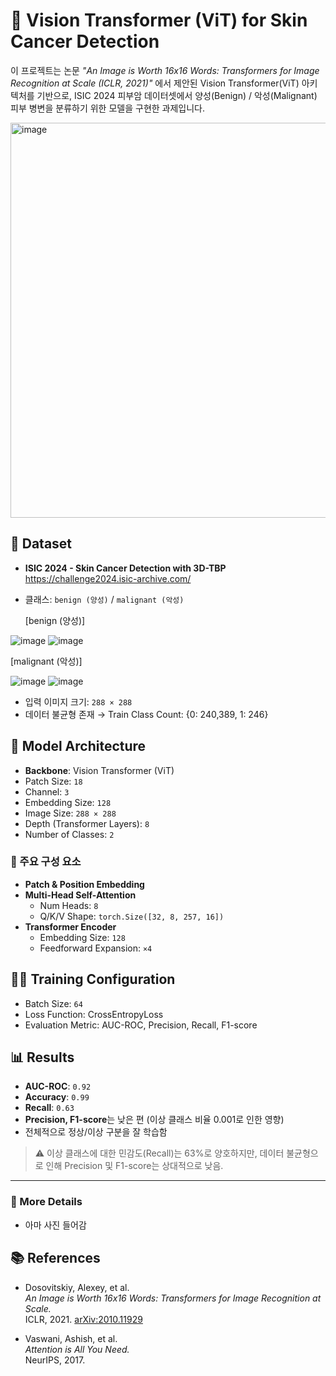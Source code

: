 # 🧠 Vision Transformer (ViT) for Skin Cancer Detection  

이 프로젝트는 논문 *"An Image is Worth 16x16 Words: Transformers for Image Recognition at Scale (ICLR, 2021)"* 에서 제안된 Vision Transformer(ViT) 아키텍처를 기반으로, ISIC 2024 피부암 데이터셋에서 양성(Benign) / 악성(Malignant) 피부 병변을 분류하기 위한 모델을 구현한 과제입니다.

<img width="632" alt="image" src="https://github.com/user-attachments/assets/ec8a1aac-51dd-49cf-9d31-7eaeb1bed23d" />




## 📁 Dataset

- **ISIC 2024 - Skin Cancer Detection with 3D-TBP**  
  https://challenge2024.isic-archive.com/
- 클래스: `benign (양성)` / `malignant (악성)`
  
  [benign (양성)]
  
![image](https://github.com/user-attachments/assets/73b92ce5-4d03-4043-aee1-b713189ae4cc) ![image](https://github.com/user-attachments/assets/1c45cb61-4c05-41e9-b23f-6cde032ca908)

  [malignant (악성)]
  
![image](https://github.com/user-attachments/assets/114ff4ec-7f65-44fd-b0ca-b4366b9922de) ![image](https://github.com/user-attachments/assets/45e67cdf-4469-4e42-ba3d-fcdcf41ecbaf)

- 입력 이미지 크기: `288 × 288`
- 데이터 불균형 존재 → Train Class Count: {0: 240,389,  1: 246}
 



## 🧠 Model Architecture

- **Backbone**: Vision Transformer (ViT)
- Patch Size: `18`
- Channel: `3`
- Embedding Size: `128`
- Image Size: `288 × 288`
- Depth (Transformer Layers): `8`
- Number of Classes: `2`

### 🔹 주요 구성 요소
- **Patch & Position Embedding**
- **Multi-Head Self-Attention**
  - Num Heads: `8`
  - Q/K/V Shape: `torch.Size([32, 8, 257, 16])`
- **Transformer Encoder**
  - Embedding Size: `128`
  - Feedforward Expansion: `×4`



## 🏋️‍♂️ Training Configuration

- Batch Size: `64`
- Loss Function: CrossEntropyLoss
- Evaluation Metric: AUC-ROC, Precision, Recall, F1-score



## 📊 Results

- **AUC-ROC**: `0.92`
- **Accuracy**: `0.99`
- **Recall**: `0.63`
- **Precision, F1-score**는 낮은 편 (이상 클래스 비율 0.001로 인한 영향)
- 전체적으로 정상/이상 구분을 잘 학습함

> ⚠️ 이상 클래스에 대한 민감도(Recall)는 63%로 양호하지만, 데이터 불균형으로 인해 Precision 및 F1-score는 상대적으로 낮음.

---

### 🔹 More Details
- 아마 사진 들어감




## 📚 References

- Dosovitskiy, Alexey, et al.  
  *An Image is Worth 16x16 Words: Transformers for Image Recognition at Scale.*  
  ICLR, 2021. [arXiv:2010.11929](https://arxiv.org/abs/2010.11929)

- Vaswani, Ashish, et al.  
  *Attention is All You Need.*  
  NeurIPS, 2017.



